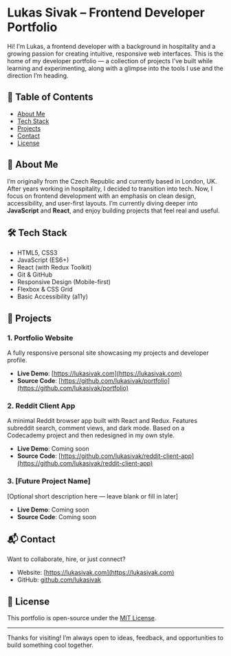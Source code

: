 # Lukas Sivak – Frontend Developer Portfolio

Hi! I’m Lukas, a frontend developer with a background in hospitality and a growing passion for creating intuitive, responsive web interfaces. This is the home of my developer portfolio — a collection of projects I’ve built while learning and experimenting, along with a glimpse into the tools I use and the direction I’m heading.

## 🧭 Table of Contents

- [About Me](#about-me)
- [Tech Stack](#tech-stack)
- [Projects](#projects)
- [Contact](#contact)
- [License](#license)

## 👋 About Me

I’m originally from the Czech Republic and currently based in London, UK. After years working in hospitality, I decided to transition into tech. Now, I focus on frontend development with an emphasis on clean design, accessibility, and user-first layouts. I’m currently diving deeper into **JavaScript** and **React**, and enjoy building projects that feel real and useful.

## 🛠 Tech Stack

- HTML5, CSS3
- JavaScript (ES6+)
- React (with Redux Toolkit)
- Git & GitHub
- Responsive Design (Mobile-first)
- Flexbox & CSS Grid
- Basic Accessibility (a11y)

## 🚀 Projects

### 1. Portfolio Website
A fully responsive personal site showcasing my projects and developer profile.
- **Live Demo**: [https://lukasivak.com](https://lukasivak.com)
- **Source Code**: [https://github.com/lukasivak/portfolio](https://github.com/lukasivak/portfolio)

### 2. Reddit Client App
A minimal Reddit browser app built with React and Redux. Features subreddit search, comment views, and dark mode. Based on a Codecademy project and then redesigned in my own style.
- **Live Demo**: Coming soon
- **Source Code**: [https://github.com/lukasivak/reddit-client-app](https://github.com/lukasivak/reddit-client-app)

### 3. [Future Project Name]
[Optional short description here — leave blank or fill in later]
- **Live Demo**: Coming soon
- **Source Code**: Coming soon

## 📬 Contact

Want to collaborate, hire, or just connect?

- Website: [https://lukasivak.com](https://lukasivak.com)  
- GitHub: [github.com/lukasivak](https://github.com/lukasivak)

## 🪪 License

This portfolio is open-source under the [MIT License](LICENSE).

---

Thanks for visiting! I’m always open to ideas, feedback, and opportunities to build something cool together.
